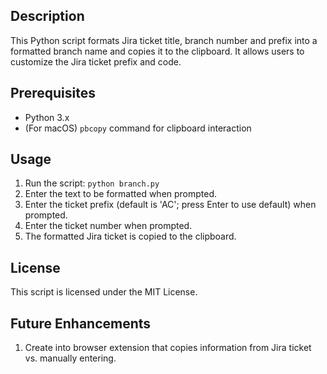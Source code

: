 ## Description

This Python script formats Jira ticket title, branch number and prefix into a formatted branch name and copies it to the clipboard. It allows users to customize the Jira ticket prefix and code.

## Prerequisites

- Python 3.x
- (For macOS) `pbcopy` command for clipboard interaction

## Usage

1. Run the script: `python branch.py`
2. Enter the text to be formatted when prompted.
3. Enter the ticket prefix (default is 'AC'; press Enter to use default) when prompted.
4. Enter the ticket number when prompted.
5. The formatted Jira ticket is copied to the clipboard.

## License
This script is licensed under the MIT License.

## Future Enhancements
1. Create into browser extension that copies information from Jira ticket vs. manually entering.
